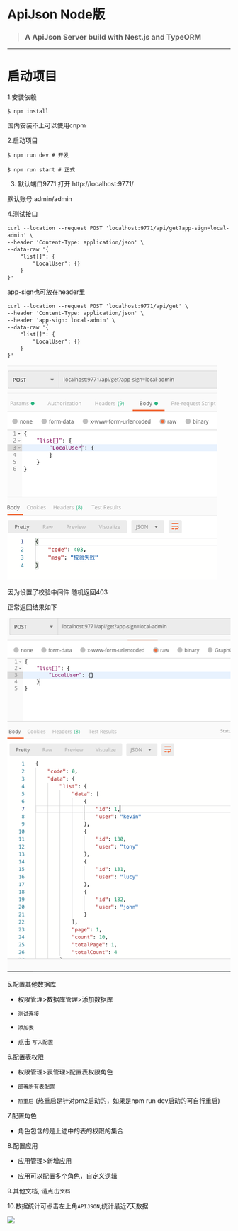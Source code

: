 # ApiJson Node版

> ### A ApiJson Server build with Nest.js and TypeORM

----------

# 启动项目


1.安装依赖

```shell
$ npm install
```

国内安装不上可以使用cnpm

2.启动项目

```shell
$ npm run dev # 开发

$ npm run start # 正式
```


3. 默认端口9771  打开 http://localhost:9771/

  默认账号 admin/admin


4.测试接口

```shell
curl --location --request POST 'localhost:9771/api/get?app-sign=local-admin' \
--header 'Content-Type: application/json' \
--data-raw '{
    "list[]": {
    	"LocalUser": {}
    }
}'
```
app-sign也可放在header里

```shell
curl --location --request POST 'localhost:9771/api/get' \
--header 'Content-Type: application/json' \
--header 'app-sign: local-admin' \
--data-raw '{
    "list[]": {
    	"LocalUser": {}
    }
}'
```


![](./doc/img/2.png)

因为设置了校验中间件 随机返回403

正常返回结果如下

![](./doc/img/3.png)


5.配置其他数据库

- 权限管理>数据库管理>添加数据库

- `测试连接`

- `添加表`

- 点击 `写入配置`

6.配置表权限

- 权限管理>表管理>配置表权限角色

- `部署所有表配置`

- `热重启` (热重启是针对pm2启动的，如果是npm run dev启动的可自行重启)

7.配置角色

- 角色包含的是上述中的表的权限的集合

8.配置应用

- 应用管理>新增应用

- 应用可以配置多个角色，自定义逻辑

9.其他文档, 请点击`文档`

10.数据统计可点击左上角`APIJSON`,统计最近7天数据

![]('./doc/img/4.png)